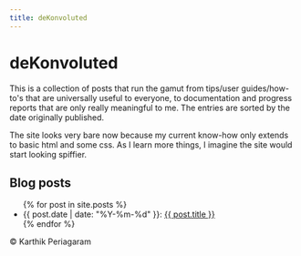 ```yaml
---
title: deKonvoluted
---
```


# deKonvoluted

This is a collection of posts that run the gamut from tips/user guides/how-to\'s that are universally useful to everyone, to documentation and progress reports that are only really meaningful to me.
The entries are sorted by the date originally published.

The site looks very bare now because my current know-how only extends to basic html and some css.
As I learn more things, I imagine the site would start looking spiffier.

## Blog posts

<ul>
    {% for post in site.posts %}
        <li>
            {{ post.date | date: "%Y-%m-%d" }}: <a href="{{ post.url }}">{{ post.title }}</a>
        </li>
    {% endfor %}
</ul>


© Karthik Periagaram

